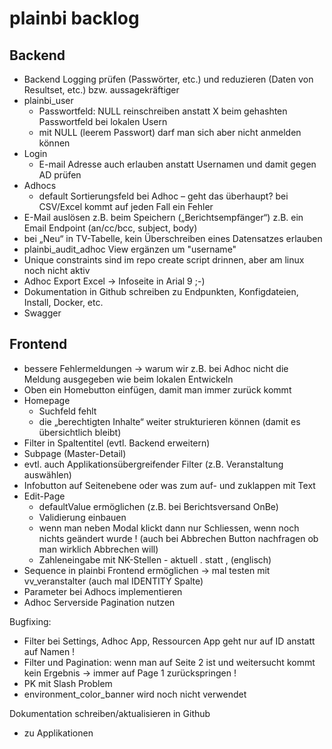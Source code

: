 # plainbi backlog

## Backend

- Backend Logging prüfen (Passwörter, etc.) und reduzieren (Daten von Resultset, etc.) bzw. aussagekräftiger
- plainbi_user 
	- Passwortfeld: NULL reinschreiben anstatt X beim gehashten Passwortfeld bei lokalen Usern
	- mit NULL (leerem Passwort) darf man sich aber nicht anmelden können
- Login
	- E-mail Adresse auch erlauben anstatt Usernamen und damit gegen AD prüfen
- Adhocs
	- default Sortierungsfeld bei Adhoc – geht das überhaupt? bei CSV/Excel kommt auf jeden Fall ein Fehler
- E-Mail auslösen z.B. beim Speichern („Berichtsempfänger“)
	z.B. ein Email Endpoint (an/cc/bcc, subject, body)
- bei „Neu“ in TV-Tabelle, kein Überschreiben eines Datensatzes erlauben
- plainbi_audit_adhoc View ergänzen um "username"
- Unique constraints  sind im repo create script drinnen, aber am linux noch nicht aktiv
- Adhoc Export Excel -> Infoseite in Arial 9 ;-)
- Dokumentation in Github schreiben zu Endpunkten, Konfigdateien, Install, Docker, etc.
- Swagger

## Frontend

- bessere Fehlermeldungen -> warum wir z.B. bei Adhoc nicht die Meldung ausgegeben wie beim lokalen Entwickeln
- Oben ein Homebutton einfügen, damit man immer zurück kommt
- Homepage
	- Suchfeld fehlt
	- die „berechtigten Inhalte“ weiter strukturieren können (damit es übersichtlich bleibt)
- Filter in Spaltentitel (evtl. Backend erweitern)
- Subpage (Master-Detail) 
- evtl. auch Applikationsübergreifender Filter (z.B. Veranstaltung auswählen)
- Infobutton auf Seitenebene oder was zum auf- und zuklappen mit Text
- Edit-Page
	- defaultValue ermöglichen (z.B. bei Berichtsversand OnBe)
	- Validierung einbauen
	- wenn man neben Modal klickt dann nur Schliessen, wenn noch nichts geändert wurde ! (auch bei Abbrechen Button nachfragen ob man wirklich Abbrechen will)
	- Zahleneingabe mit NK-Stellen - aktuell . statt , (englisch)
- Sequence in plainbi Frontend ermöglichen -> mal testen mit vv_veranstalter (auch mal IDENTITY Spalte)
- Parameter bei Adhocs implementieren
- Adhoc Serverside Pagination nutzen

Bugfixing:
- Filter bei Settings, Adhoc App, Ressourcen App geht nur auf ID anstatt auf Namen !
- Filter und Pagination: wenn man auf Seite 2 ist und weitersucht kommt kein Ergebnis -> immer auf Page 1 zurückspringen !
- PK mit Slash Problem
- environment_color_banner wird noch nicht verwendet

Dokumentation schreiben/aktualisieren in Github
-  zu Applikationen
